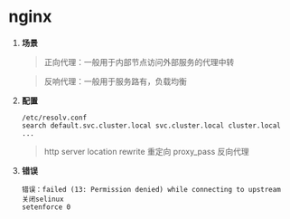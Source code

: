 # nginx

1. **场景**
   > 正向代理：一般用于内部节点访问外部服务的代理中转

   > 反响代理：一般用于服务路有，负载均衡

2. **配置**
   ```
   /etc/resolv.conf
   search default.svc.cluster.local svc.cluster.local cluster.local ...
   ```

   > http server location
   > rewrite 重定向
   > proxy_pass 反向代理


3. **错误**
   ```
   错误：failed (13: Permission denied) while connecting to upstream
   关闭selinux
   setenforce 0  
   ```
